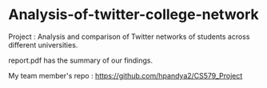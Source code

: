 # Analysis-of-twitter-college-network
Project : Analysis and comparison of Twitter networks of students across different universities.

report.pdf has the summary of our findings.

My team member's repo : https://github.com/hpandya2/CS579_Project
